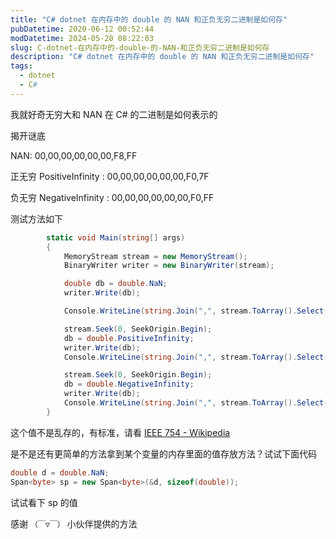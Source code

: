 ```yaml
---
title: "C# dotnet 在内存中的 double 的 NAN 和正负无穷二进制是如何存"
pubDatetime: 2020-06-12 00:52:44
modDatetime: 2024-05-20 08:22:03
slug: C-dotnet-在内存中的-double-的-NAN-和正负无穷二进制是如何存
description: "C# dotnet 在内存中的 double 的 NAN 和正负无穷二进制是如何存"
tags:
  - dotnet
  - C#
---
```





我就好奇无穷大和 NAN 在 C# 的二进制是如何表示的

<!--more-->


<!-- CreateTime:6/12/2020 8:52:44 AM -->



揭开谜底

NAN: 00,00,00,00,00,00,F8,FF

正无穷 PositiveInfinity : 00,00,00,00,00,00,F0,7F

负无穷 NegativeInfinity : 00,00,00,00,00,00,F0,FF

测试方法如下

```csharp
        static void Main(string[] args)
        {
            MemoryStream stream = new MemoryStream();
            BinaryWriter writer = new BinaryWriter(stream);

            double db = double.NaN;
            writer.Write(db);

            Console.WriteLine(string.Join(",", stream.ToArray().Select(b => b.ToString("X2"))));

            stream.Seek(0, SeekOrigin.Begin);
            db = double.PositiveInfinity;
            writer.Write(db);
            Console.WriteLine(string.Join(",", stream.ToArray().Select(b => b.ToString("X2"))));

            stream.Seek(0, SeekOrigin.Begin);
            db = double.NegativeInfinity;
            writer.Write(db);
            Console.WriteLine(string.Join(",", stream.ToArray().Select(b => b.ToString("X2"))));
        }
```

这个值不是乱存的，有标准，请看 [IEEE 754 - Wikipedia](https://en.wikipedia.org/wiki/IEEE_754 )

是不是还有更简单的方法拿到某个变量的内存里面的值存放方法？试试下面代码

```csharp
double d = double.NaN;
Span<byte> sp = new Span<byte>(&d, sizeof(double));
```

试试看下 sp 的值

感谢 `（￣▽￣）` 小伙伴提供的方法

